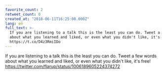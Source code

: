 ```yaml
---
favorite_count: 2
retweet_count: 0
created_at: "2018-06-11T16:25:08.000Z"
lang: en
full_text: >-
  If you are listening to a talk this is the least you can do. Tweet a few words
  about what you learned and liked, or even what you didn't like, it's free!
  https://t.co/D4z3RmiIDo
---
```


If you are listening to a talk this is the least you can do. Tweet a few words
about what you learned and liked, or even what you didn't like, it's free!
<https://twitter.com/flarup/status/1006189605224374272>
